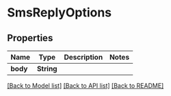 # SmsReplyOptions

## Properties
Name | Type | Description | Notes
------------ | ------------- | ------------- | -------------
**body** | **String** |  | 

[[Back to Model list]](../README#documentation-for-models) [[Back to API list]](../README#documentation-for-api-endpoints) [[Back to README]](../README)


